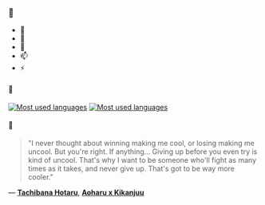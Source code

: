 ### 👋

- 🔭
- 🌱
- 💬
- 📫
- ⚡

#### 🧏

[![Most used languages](https://github-readme-stats-aynah.vercel.app/api/top-langs/?username=aynh&theme=solarized-dark&langs_count=6&layout=compact&hide_title=true)](https://github.com/anuraghazra/github-readme-stats#gh-dark-mode-only)
[![Most used languages](https://github-readme-stats-aynah.vercel.app/api/top-langs/?username=aynh&theme=solarized-light&langs_count=6&layout=compact&hide_title=true)](https://github.com/anuraghazra/github-readme-stats#gh-light-mode-only)

#### 💬

> "I never thought about winning making me cool, or losing making me uncool. But you're right. If anything... Giving up before you even try is kind of uncool. That's why I want to be someone who'll fight as many times as it takes, and never give up. That's got to be way more cooler."

&mdash; [**Tachibana Hotaru**](https://myanimelist.net/character.php?q=Tachibana%20Hotaru&cat=character), [**Aoharu x Kikanjuu**](https://myanimelist.net/search/all?q=Aoharu%20x%20Kikanjuu&cat=all)
